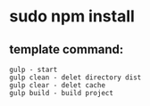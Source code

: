 # sudo npm install

## template command:

```
gulp - start
gulp clean - delet directory dist
gulp clear - delet cache
gulp build - build project
```
